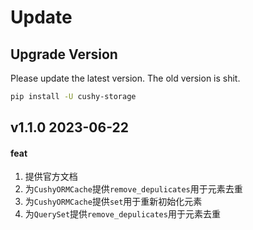 # Update

## Upgrade Version
Please update the latest version. The old version is shit.

```bash
pip install -U cushy-storage
```
## v1.1.0 2023-06-22

#### feat
1. 提供官方文档
2. 为`CushyORMCache`提供`remove_depulicates`用于元素去重
3. 为`CushyORMCache`提供`set`用于重新初始化元素
4. 为`QuerySet`提供`remove_depulicates`用于元素去重
